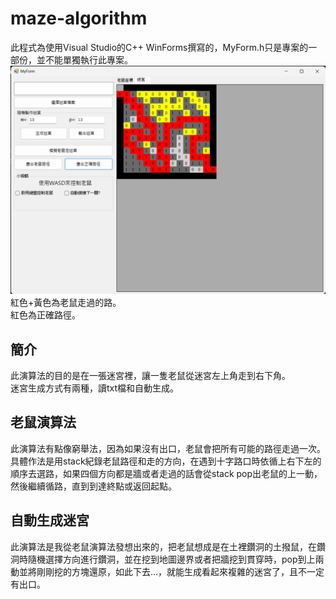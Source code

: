 # maze-algorithm
此程式為使用Visual Studio的C++ WinForms撰寫的，MyForm.h只是專案的一部份，並不能單獨執行此專案。
![image](https://github.com/PaidaAn/maze-algorithm/blob/main/images/screenshot.png)
紅色+黃色為老鼠走過的路。  
紅色為正確路徑。  
## 簡介
此演算法的目的是在一張迷宮裡，讓一隻老鼠從迷宮左上角走到右下角。  
迷宮生成方式有兩種，讀txt檔和自動生成。  
## 老鼠演算法
此演算法有點像窮舉法，因為如果沒有出口，老鼠會把所有可能的路徑走過一次。  
具體作法是用stack紀錄老鼠路徑和走的方向，在遇到十字路口時依循上右下左的順序去選路，如果四個方向都是牆或者走過的話會從stack pop出老鼠的上一動，然後繼續循路，直到到達終點或返回起點。
## 自動生成迷宮
此演算法是我從老鼠演算法發想出來的，把老鼠想成是在土裡鑽洞的土撥鼠，在鑽洞時隨機選擇方向進行鑽洞，並在挖到地圖邊界或者把牆挖到貫穿時，pop到上兩動並將剛剛挖的方塊還原，如此下去...，就能生成看起來複雜的迷宮了，且不一定有出口。
